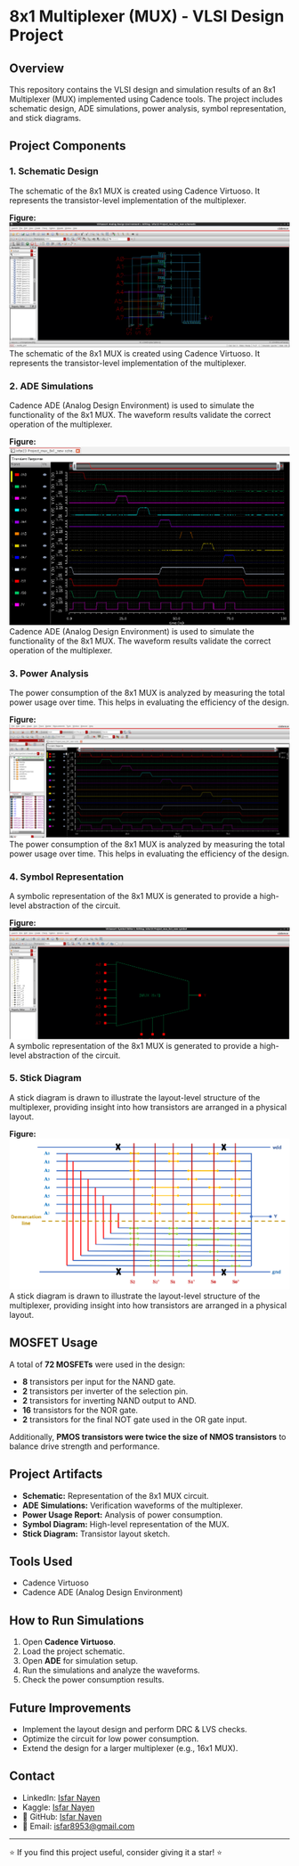 # 8x1 Multiplexer (MUX) - VLSI Design Project

## Overview
This repository contains the VLSI design and simulation results of an 8x1 Multiplexer (MUX) implemented using Cadence tools. The project includes schematic design, ADE simulations, power analysis, symbol representation, and stick diagrams.

## Project Components
### 1. Schematic Design
The schematic of the 8x1 MUX is created using Cadence Virtuoso. It represents the transistor-level implementation of the multiplexer.

**Figure:** ![Schematic Diagram](Assets/MUX_Schematic.png)
The schematic of the 8x1 MUX is created using Cadence Virtuoso. It represents the transistor-level implementation of the multiplexer.

### 2. ADE Simulations
Cadence ADE (Analog Design Environment) is used to simulate the functionality of the 8x1 MUX. The waveform results validate the correct operation of the multiplexer.

**Figure:** ![ADE Simulation](Assets/ADE_Simulation.png)
Cadence ADE (Analog Design Environment) is used to simulate the functionality of the 8x1 MUX. The waveform results validate the correct operation of the multiplexer.

### 3. Power Analysis
The power consumption of the 8x1 MUX is analyzed by measuring the total power usage over time. This helps in evaluating the efficiency of the design.

**Figure:** ![Power Analysis](Assets/Power_Usage.png)
The power consumption of the 8x1 MUX is analyzed by measuring the total power usage over time. This helps in evaluating the efficiency of the design.

### 4. Symbol Representation
A symbolic representation of the 8x1 MUX is generated to provide a high-level abstraction of the circuit.

**Figure:** ![Symbol Representation](Assets/MUX_Symbol.png)
A symbolic representation of the 8x1 MUX is generated to provide a high-level abstraction of the circuit.

### 5. Stick Diagram
A stick diagram is drawn to illustrate the layout-level structure of the multiplexer, providing insight into how transistors are arranged in a physical layout.

**Figure:** ![Stick Diagram](Assets/Stick_Diagram.png)
A stick diagram is drawn to illustrate the layout-level structure of the multiplexer, providing insight into how transistors are arranged in a physical layout.

## MOSFET Usage
A total of **72 MOSFETs** were used in the design:
- **8** transistors per input for the NAND gate.
- **2** transistors per inverter of the selection pin.
- **2** transistors for inverting NAND output to AND.
- **16** transistors for the NOR gate.
- **2** transistors for the final NOT gate used in the OR gate input.

Additionally, **PMOS transistors were twice the size of NMOS transistors** to balance drive strength and performance.


## Project Artifacts
- **Schematic:** Representation of the 8x1 MUX circuit.
- **ADE Simulations:** Verification waveforms of the multiplexer.
- **Power Usage Report:** Analysis of power consumption.
- **Symbol Diagram:** High-level representation of the MUX.
- **Stick Diagram:** Transistor layout sketch.

## Tools Used
- Cadence Virtuoso
- Cadence ADE (Analog Design Environment)

## How to Run Simulations
1. Open **Cadence Virtuoso**.
2. Load the project schematic.
3. Open **ADE** for simulation setup.
4. Run the simulations and analyze the waveforms.
5. Check the power consumption results.

## Future Improvements
- Implement the layout design and perform DRC & LVS checks.
- Optimize the circuit for low power consumption.
- Extend the design for a larger multiplexer (e.g., 16x1 MUX).

## Contact
- LinkedIn: [Isfar Nayen](https://www.linkedin.com/in/isfar-nayen-0ba8ba341/)
- Kaggle: [Isfar Nayen](https://www.kaggle.com/isfarnayen)
- 🔗 GitHub: [Isfar Nayen](https://github.com/IsfarNayen)
- 📧 Email: isfar8953@gmail.com
---

⭐ If you find this project useful, consider giving it a star! ⭐